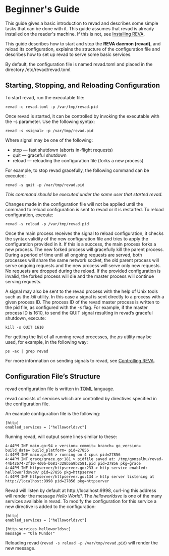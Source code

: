 # Beginner's Guide

This guide gives a basic introduction to revad and describes some simple tasks that can be done with it.
This guide assumes that revad is already installed on the reader's machine.
If this is not, see [Installing REVA](./installing-reva.md).

This guide describes how to start and stop the **REVA daemon (revad)**, and reload its configuration, explains the structure of the configuration
file and describes how to set up revad to serve some basic services.

By default, the configuration file is named revad.toml and placed in the directory /etc/revad/revad.toml. 

## Starting, Stopping, and Reloading Configuration

To start revad, run the executable file:

```
revad -c revad.toml -p /var/tmp/revad.pid
```

Once revad is started, it can be controlled by invoking the executable with the -s parameter. Use the following syntax: 

```
revad -s <signal> -p /var/tmp/revad.pid
```

Where signal may be one of the following:

* stop — fast shutdown (aborts in-flight requests)
* quit — graceful shutdown
* reload — reloading the configuration file (forks a new process)

 For example, to stop revad gracefully, the following command can be executed: 

```
revad -s quit -p /var/tmp/revad.pid
```

*This command should be executed under the same user that started revad.*

Changes made in the configuration file will not be applied until the command to reload configuration is sent to revad or it is restarted. To reload configuration, execute: 

```
revad -s reload -p /var/tmp/revad.pid
```

Once the main process receives the signal to reload configuration, it checks the syntax validity of the new configuration file and tries to apply the configuration provided in it. If this is a success, the main process forks a new process. The new forked process will gracefully kill the parent process. During a period of time until all ongoing requests are served, both processes will share the same network socket, the old parent process will serve ongoing requests and the new process will serve only new requests. No requests are dropped during the reload. If the provided configuration is invalid, the forked process will die and the master process will continue serving requests.

A signal may also be sent to the revad process with the help of Unix tools such as the *kill* utility. In this case a signal is sent directly to a process with a given process ID. The process ID of the revad master process is written to the pid file, as configured with the *-s* flag. For example, if the master process ID is 1610, to send the QUIT signal resulting in revad’s graceful shutdown, execute: 

```
kill -s QUIT 1610
```

For getting the list of all running revad processes, the *ps* utility may be used, for example, in the following way: 

```
ps -ax | grep revad
```

For more information on sending signals to revad, see [Controlling REVA](./controlling-reva.md).

## Configuration File’s Structure
revad configuration file is written in [TOML](https://github.com/toml-lang/toml) language.

revad consists of services which are controlled by directives specified in the configuration file.

An example configuration file is the following:

```
[http]
enabled_services = ["helloworldsvc"]
```
Running revad, will output some lines similar to these:

```
4:44PM INF main.go:94 > version= commit= branch= go_version= build_date= build_platform= pid=27856
4:44PM INF main.go:95 > running on 4 cpus pid=27856
4:44PM INF grace/grace.go:181 > pidfile saved at: /tmp/gonzalhu/revad-44b42674-2f10-4d06-b681-328b5a9b2581.pid pid=27856 pkg=grace
4:44PM INF httpserver/httpserver.go:233 > http service enabled: helloworldsvc@/ pid=27856 pkg=httpserver
4:44PM INF httpserver/httpserver.go:134 > http server listening at http://localhost:9998 pid=27856 pkg=httpserver
```

Revad will listen by default at http://localhost:9998, curl-ing this address will render the message *Hello World!*.
The *helloworldsvc* is one of the many services available in revad. To modify the configuration for this service a new directive is added to the configuration:

```
[http]
enabled_services = ["helloworldsvc"]

[http.services.helloworldsvc]
message = "Ola Mundo!"
```

Reloading revad (```revad -s reload -p /var/tmp/revad.pid```) will render the new message.

